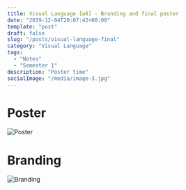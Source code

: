 ```yaml
---
title: Visual Language [w6] - Branding and final poster
date: "2019-12-04T20:07:42+00:00"
template: "post"
draft: false
slug: "/posts/visual-language-final"
category: "Visual Language"
tags:
  - "Notes"
  - "Semester 1"
description: "Poster time"
socialImage: "/media/image-3.jpg"
---
```


# Poster
![Poster](/media/visual_language/poster_2.png)

# Branding
![Branding](/media/visual_language/brandguide.png)
